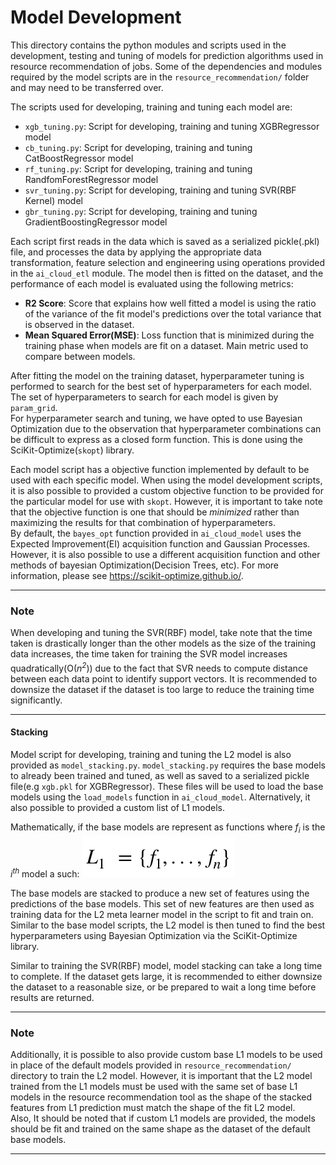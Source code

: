 # Model Development

This directory contains the python modules and scripts used in the development, testing and tuning of models for prediction algorithms used in resource recommendation of jobs. Some of the dependencies and modules required by the model scripts are in the `resource_recommendation/` folder and may need to be transferred over.

The scripts used for developing, training and tuning each model are:

- `xgb_tuning.py`: Script for developing, training and tuning XGBRegressor model
- `cb_tuning.py`: Script for developing, training and tuning CatBoostRegressor model
- `rf_tuning.py`: Script for developing, training and tuning RandfomForestRegressor model
- `svr_tuning.py`: Script for developing, training and tuning SVR(RBF Kernel) model
- `gbr_tuning.py`: Script for developing, training and tuning GradientBoostingRegressor model

Each script first reads in the data which is saved as a serialized pickle(.pkl) file, and processes the data by applying the appropriate data transformation, feature selection and engineering using operations provided in the `ai_cloud_etl` module. The model then is fitted on the dataset, and the performance of each model is evaluated using the following metrics:

- **R2 Score**: Score that explains how well fitted a model is using the ratio of the variance of the fit model's predictions over the total variance that is observed in the dataset. 
- **Mean Squared Error(MSE)**: Loss function that is minimized during the training phase when models are fit on a dataset. Main metric used to compare between models.

After fitting the model on the training dataset, hyperparameter tuning is performed to search for the best set of hyperparameters for each model. The set of hyperparameters to search for each model is given by `param_grid`.<br>
For hyperparameter search and tuning, we have opted to use Bayesian Optimization due to the observation that hyperparameter combinations can be difficult to express as a closed form function. This is done using the SciKit-Optimize(`skopt`) library.

Each model script has a objective function implemented by default to be used with each specific model. When using the model development scripts, it is also possible to provided a custom objective function to be provided for the particular model for use with `skopt`. However, it is important to take note that the objective function is one that should be *minimized* rather than maximizing the results for that combination of hyperparameters.<br>
By default, the `bayes_opt` function provided in `ai_cloud_model` uses the Expected Improvement(EI) acquisition function and Gaussian Processes. However, it is also possible to use a different acquisition function and other methods of bayesian Optimization(Decision Trees, etc). For more information, please see https://scikit-optimize.github.io/.

---
### Note
When developing and tuning the SVR(RBF) model, take note that the time taken is drastically longer than the other models as the size of the training data increases, the time taken for training the SVR model increases quadratically(O(*n<sup>2<sup>*)) due to the fact that SVR needs to compute distance between each data point to identify support vectors. It is recommended to downsize the dataset if the dataset is too large to reduce the training time significantly.

---

#### Stacking

Model script for developing, training and tuning the L2 model is also provided as `model_stacking.py`. `model_stacking.py` requires the base models to already been trained and tuned, as well as saved to a serialized pickle file(e.g `xgb.pkl` for XGBRegressor). These files will be used to load the base models using the `load_models` function in `ai_cloud_model`. Alternatively, it also possible to provided a custom list of L1 models.

Mathematically, if the base models are represent as functions where _f<sub>i<sub>_ is the _i<sup>th<sup>_ model a such:
![l1_models](https://github.com/Lookuz/AI-For-Cloud-Optimization/blob/master/model_development/images/l1_models.png)

The base models are stacked to produce a new set of features using the predictions of the base models. This set of new features are then used as training data for the L2 meta learner model in the script to fit and train on. Similar to the base model scripts, the L2 model is then tuned to find the best hyperparameters using Bayesian Optimization via the SciKit-Optimize library.

Similar to training the SVR(RBF) model, model stacking can take a long time to complete. If the dataset gets large, it is recommended to either downsize the dataset to a reasonable size, or be prepared to wait a long time before results are returned.<br>

---
### Note
Additionally, it is possible to also provide custom base L1 models to be used in place of the default models provided in `resource_recommendation/` directory to train the L2 model. However, it is important that the L2 model trained from the L1 models must be used with the same set of base L1 models in the resource recommendation tool as the shape of the stacked features from L1 prediction must match the shape of the fit L2 model.<br>
Also, It should be noted that if custom L1 models are provided, the models should be fit and trained on the same shape as the dataset of the default base models. 

---